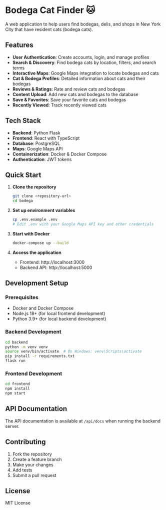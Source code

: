 # Bodega Cat Finder 🐱

A web application to help users find bodegas, delis, and shops in New York City that have resident cats (bodega cats).

## Features

- **User Authentication**: Create accounts, login, and manage profiles
- **Search & Discovery**: Find bodega cats by location, filters, and search terms
- **Interactive Maps**: Google Maps integration to locate bodegas and cats
- **Cat & Bodega Profiles**: Detailed information about cats and their bodegas
- **Reviews & Ratings**: Rate and review cats and bodegas
- **Content Upload**: Add new cats and bodegas to the database
- **Save & Favorites**: Save your favorite cats and bodegas
- **Recently Viewed**: Track recently viewed cats

## Tech Stack

- **Backend**: Python Flask
- **Frontend**: React with TypeScript
- **Database**: PostgreSQL
- **Maps**: Google Maps API
- **Containerization**: Docker & Docker Compose
- **Authentication**: JWT tokens

## Quick Start

1. **Clone the repository**
   ```bash
   git clone <repository-url>
   cd bodega
   ```

2. **Set up environment variables**
   ```bash
   cp .env.example .env
   # Edit .env with your Google Maps API key and other credentials
   ```

3. **Start with Docker**
   ```bash
   docker-compose up --build
   ```

4. **Access the application**
   - Frontend: http://localhost:3000
   - Backend API: http://localhost:5000

## Development Setup

### Prerequisites
- Docker and Docker Compose
- Node.js 18+ (for local frontend development)
- Python 3.9+ (for local backend development)

### Backend Development
```bash
cd backend
python -m venv venv
source venv/bin/activate  # On Windows: venv\Scripts\activate
pip install -r requirements.txt
flask run
```

### Frontend Development
```bash
cd frontend
npm install
npm start
```

## API Documentation

The API documentation is available at `/api/docs` when running the backend server.

## Contributing

1. Fork the repository
2. Create a feature branch
3. Make your changes
4. Add tests
5. Submit a pull request

## License

MIT License
